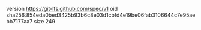 version https://git-lfs.github.com/spec/v1
oid sha256:854eda0bed3425b93b6c8e03d1cbfd4e19be06fab3106644c7e95aebb7177aa7
size 249
